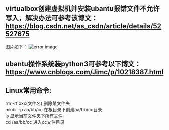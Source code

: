 ## virtualbox创建虚拟机并安装ubantu报错文件不允许写入，解决办法可参考该博文：https://blog.csdn.net/as_csdn/article/details/52527675
图片如下：
![error image](https://github.com/zuka1129/common-commands/blob/master/pictures/%E5%BE%AE%E4%BF%A1%E5%9B%BE%E7%89%87_20191122225338.jpg)


## ubantu操作系统装python3可参考以下博文：https://www.cnblogs.com/Jimc/p/10218387.html

## Linux常用命令:
rm -rf xxx(文件名)  删除某文件夹  
mkdir -p aa/bb/cc  在根目录下创建aa/bb/cc目录  
ls 显示当前文件夹下所有文件  
cd /aa/bb/cc 进入cc文件目录  
